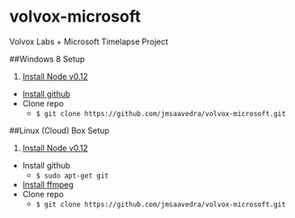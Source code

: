 # volvox-microsoft
Volvox Labs + Microsoft Timelapse Project


##Windows 8 Setup

1. [Install Node v0.12](https://nodejs.org/download/)
* [Install github](https://windows.github.com/)
* Clone repo
  * `$ git clone https://github.com/jmsaavedra/volvox-microsoft.git`

##Linux (Cloud) Box Setup

1. [Install Node v0.12](https://nodejs.org/download/)
* Install github
  * `$ sudo apt-get git`
* [Install ffmpeg](https://github.com/fluent-ffmpeg/node-fluent-ffmpeg/wiki/Installing-ffmpeg-on-Debian)
* Clone repo
  * `$ git clone https://github.com/jmsaavedra/volvox-microsoft.git`
